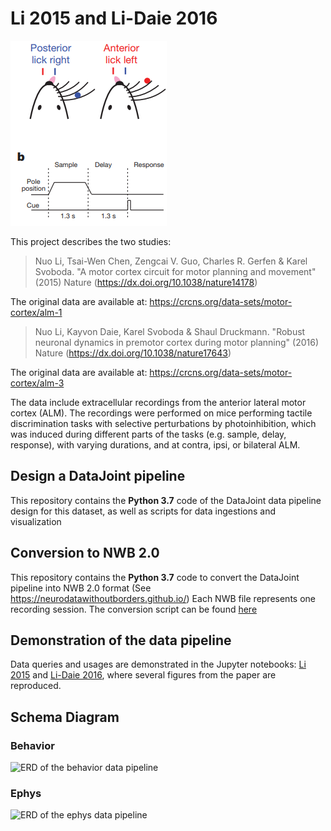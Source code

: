 # Li 2015 and Li-Daie 2016

![ALM Recordings](images/alm1.png)

This project describes the two studies:

>Nuo Li, Tsai-Wen Chen, Zengcai V. Guo, Charles R. Gerfen & Karel Svoboda. "A motor cortex circuit for motor planning and movement" (2015) Nature (https://dx.doi.org/10.1038/nature14178)

The original data are available at: https://crcns.org/data-sets/motor-cortex/alm-1

>Nuo Li, Kayvon Daie, Karel Svoboda & Shaul Druckmann. "Robust neuronal dynamics in premotor cortex during motor planning" (2016) Nature (https://dx.doi.org/10.1038/nature17643)

The original data are available at: https://crcns.org/data-sets/motor-cortex/alm-3

The data include extracellular recordings from the anterior lateral motor cortex (ALM).  The recordings were performed on mice performing tactile discrimination tasks with selective perturbations by photoinhibition, which was induced during different parts of the tasks (e.g. sample, delay, response), with varying durations, and at contra, ipsi, or bilateral ALM.  
 


## Design a DataJoint pipeline 
This repository contains the **Python 3.7** code of the DataJoint data pipeline design for this dataset, as well as scripts for data ingestions and visualization

## Conversion to NWB 2.0
This repository contains the **Python 3.7** code to convert the DataJoint pipeline into NWB 2.0 format (See https://neurodatawithoutborders.github.io/)
Each NWB file represents one recording session. The conversion script can be found [here](scripts/datajoint_to_nwb.py)

## Demonstration of the data pipeline
Data queries and usages are demonstrated in the Jupyter notebooks: [Li 2015](notebooks/Li-2015-demo.ipynb)
 and [Li-Daie 2016](notebooks/Li-Daie-2016-Demo.ipynb), where several figures from the paper are reproduced. 

## Schema Diagram
### Behavior
![ERD of the behavior data pipeline](images/behavior_erd.png)

### Ephys
![ERD of the ephys data pipeline](images/ephys_erd.png)





